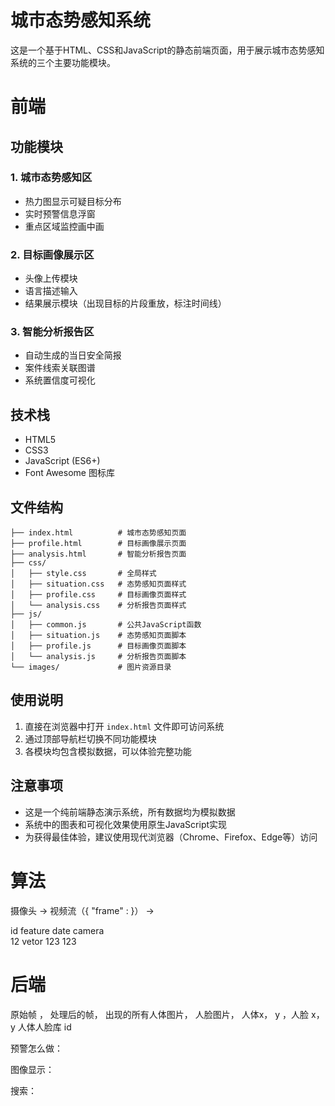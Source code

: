 

# 城市态势感知系统

这是一个基于HTML、CSS和JavaScript的静态前端页面，用于展示城市态势感知系统的三个主要功能模块。

# 前端

## 功能模块

### 1. 城市态势感知区

- 热力图显示可疑目标分布
- 实时预警信息浮窗
- 重点区域监控画中画

### 2. 目标画像展示区

- 头像上传模块
- 语言描述输入
- 结果展示模块（出现目标的片段重放，标注时间线）

### 3. 智能分析报告区

- 自动生成的当日安全简报
- 案件线索关联图谱
- 系统置信度可视化

## 技术栈

- HTML5
- CSS3
- JavaScript (ES6+)
- Font Awesome 图标库

## 文件结构

```
├── index.html          # 城市态势感知页面
├── profile.html        # 目标画像展示页面
├── analysis.html       # 智能分析报告页面
├── css/
│   ├── style.css       # 全局样式
│   ├── situation.css   # 态势感知页面样式
│   ├── profile.css     # 目标画像页面样式
│   └── analysis.css    # 分析报告页面样式
├── js/
│   ├── common.js       # 公共JavaScript函数
│   ├── situation.js    # 态势感知页面脚本
│   ├── profile.js      # 目标画像页面脚本
│   └── analysis.js     # 分析报告页面脚本
└── images/             # 图片资源目录
```

## 使用说明

1. 直接在浏览器中打开 `index.html` 文件即可访问系统
2. 通过顶部导航栏切换不同功能模块
3. 各模块均包含模拟数据，可以体验完整功能

## 注意事项

- 这是一个纯前端静态演示系统，所有数据均为模拟数据
- 系统中的图表和可视化效果使用原生JavaScript实现
- 为获得最佳体验，建议使用现代浏览器（Chrome、Firefox、Edge等）访问 

# 算法

摄像头  ->  视频流（{ "frame" : }）  ->  

id  feature  date  camera  
12   vetor   123    123


# 后端

原始帧 ， 处理后的帧， 出现的所有人体图片， 人脸图片， 人体x， y ，人脸 x， y 
人体人脸库 id


预警怎么做：

图像显示：

搜索：


